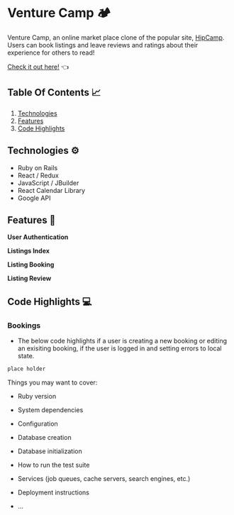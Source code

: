 # Venture Camp 🏕

Venture Camp, an online market place clone of the popular site, [HipCamp](https://www.hipcamp.com/en-US). Users can book listings and leave reviews and ratings about their experience for others to read!

[Check it out here!](https://venture-camp.herokuapp.com/) 👈

## Table Of Contents 📈
1. [Technologies](#technologies)
2. [Features](#features)
3. [Code Highlights](#code-highlights)

## Technologies ⚙
- Ruby on Rails
- React / Redux
- JavaScript / JBuilder
- React Calendar Library
- Google API

## Features 🌟
**User Authentication**


**Listings Index**

**Listing Booking**

**Listing Review**

## Code Highlights 💻

### Bookings
- The below code highlights if a user is creating a new booking or editing an exisiting booking, if the user is logged in and setting errors to local state.
```js
place holder
```


Things you may want to cover:

* Ruby version

* System dependencies

* Configuration

* Database creation

* Database initialization

* How to run the test suite

* Services (job queues, cache servers, search engines, etc.)

* Deployment instructions

* ...

